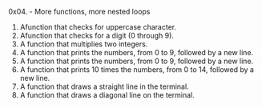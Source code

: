 0x04. - More functions, more nested loops
1. Afunction that checks for uppercase character.
2. Afunction that checks for a digit (0 through 9).
3. A function that multiplies two integers.
4. A  function that prints the numbers, from 0 to 9, followed by a new line.
5. A function that prints the numbers, from 0 to 9, followed by a new line.
6. A function that prints 10 times the numbers, from 0 to 14, followed by a new line.
7. A  function that draws a straight line in the terminal.
8. A  function that draws a diagonal line on the terminal.
